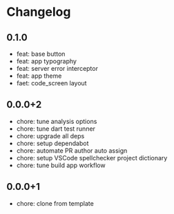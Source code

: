 # Changelog

## 0.1.0

* feat: base button
* feat: app typography
* feat: server error interceptor
* feat: app theme
* faet: code_screen layout

## 0.0.0+2

* chore: tune analysis options
* chore: tune dart test runner
* chore: upgrade all deps
* chore: setup dependabot
* chore: automate PR author auto assign
* chore: setup VSCode spellchecker project dictionary
* chore: tune build app workflow

## 0.0.0+1

* chore: clone from template

